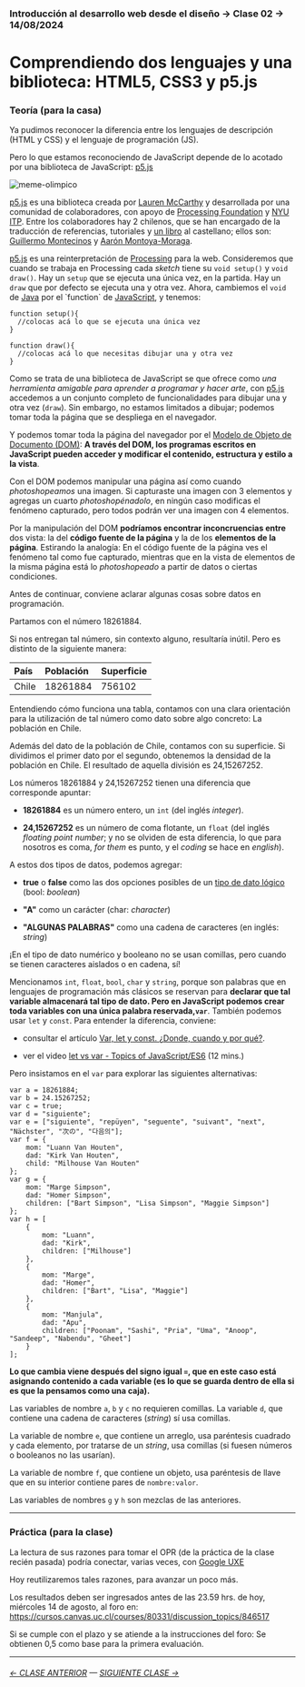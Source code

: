 ### Introducción al desarrollo web desde el diseño → Clase 02 → 14/08/2024

# Comprendiendo dos lenguajes y una biblioteca: HTML5, CSS3 y p5.js

### Teoría (para la casa)

Ya pudimos reconocer la diferencia entre los lenguajes de descripción (HTML y CSS) y el lenguaje de programación (JS). 

Pero lo que estamos reconociendo de JavaScript depende de lo acotado por una biblioteca de JavaScript: [p5.js](https://p5js.org/es/)

![meme-olimpico](https://github.com/user-attachments/assets/b68e62c1-5b2a-4e70-9673-609921c88c59)

[p5.js](https://p5js.org/es/) es una biblioteca creada por [Lauren McCarthy](http://lauren-mccarthy.com/) y desarrollada por una comunidad de colaboradores, con apoyo de [Processing Foundation](https://processingfoundation.org/) y [NYU ITP](https://tisch.nyu.edu/). Entre los colaboradores hay 2 chilenos, que se han encargado de la traducción de referencias, tutoriales y [un libro](https://drive.google.com/file/d/1urtntdK7jyQ7CSp4elBoQ39qXyAmwAS1/view?usp=sharing) al castellano; ellos son: [Guillermo Montecinos](https://guillemontecinos.cl/) y [Aarón Montoya-Moraga](https://montoyamoraga.io/).

[p5.js](https://p5js.org/es/) es una reinterpretación de [Processing](https://processing.org/) para la web. Consideremos que cuando se trabaja en Processing cada *sketch* tiene su `void setup()` y `void draw()`. Hay un `setup` que se ejecuta una única vez, en la partida. Hay un `draw` que por defecto se ejecuta una y otra vez. Ahora, cambiemos el `void` de [Java](https://es.wikipedia.org/wiki/Java_(lenguaje_de_programaci%C3%B3n)) por el `function` de [JavaScript](https://es.wikipedia.org/wiki/JavaScript), y tenemos:

```
function setup(){
  //colocas acá lo que se ejecuta una única vez
}

function draw(){
  //colocas acá lo que necesitas dibujar una y otra vez
}
```

Como se trata de una biblioteca de JavaScript se que ofrece como *una herramienta amigable para aprender a programar y hacer arte*, con [p5.js](https://p5js.org/es/) accedemos a un conjunto completo de funcionalidades para dibujar una y otra vez (`draw`). Sin embargo, no estamos limitados a dibujar; podemos tomar toda la página que se despliega en el navegador.

Y podemos tomar toda la página del navegador por el [Modelo de Objeto de Documento (DOM)](https://developer.mozilla.org/es/docs/Glossary/DOM): **A través del DOM, los programas escritos en JavaScript pueden acceder y modificar el contenido, estructura y estilo a la vista**.

Con el DOM podemos manipular una página así como cuando *photoshopeamos* una imagen. Si capturaste una imagen con 3 elementos y agregas un cuarto *photoshopénadolo*, en ningún caso modificas el fenómeno capturado, pero todos podrán ver una imagen con 4 elementos. 

Por la manipulación del DOM **podríamos encontrar inconcruencias entre** dos vista: la del **código fuente de la página** y la de los **elementos de la página**. Estirando la analogía: En el código fuente de la página ves el fenómeno tal como fue capturado, mientras que en la vista de elementos de la misma página está lo *photoshopeado* a partir de datos o ciertas condiciones.

Antes de continuar, conviene aclarar algunas cosas sobre datos en programación.

Partamos con el número 18261884. 

Si nos entregan tal número, sin contexto alguno, resultaría inútil. Pero es distinto de la siguiente manera: 

| País      |  Población       | Superficie     |
|:----------|:-----------------|:---------------|
| Chile     | 18261884         | 756102         |

Entendiendo cómo funciona una tabla, contamos con una clara orientación para la utilización de tal número como dato sobre algo concreto: La población en Chile. 

Además del dato de la población de Chile, contamos con su superficie. Si dividimos el primer dato por el segundo, obtenemos la densidad de la población en Chile. El resultado de aquella división es 24,15267252.

Los números 18261884 y 24,15267252 tienen una diferencia que corresponde apuntar:

- **18261884** es un número entero, un `int` (del inglés *integer*).

- **24,15267252** es un número de coma flotante, un `float` (del inglés *floating point number*; y no se olviden de esta diferencia, lo que para nosotros es coma, *for them* es punto, y el *coding* se hace en *english*).

A estos dos tipos de datos, podemos agregar: 

- **true** o **false** como las dos opciones posibles de un [tipo de dato lógico](https://es.wikipedia.org/wiki/Tipo_de_dato_l%C3%B3gico) (bool: *boolean*)

- **"A"** como un carácter (char: *character*)

- **"ALGUNAS PALABRAS"** como una cadena de caracteres (en inglés: *string*)

¡En el tipo de dato numérico y booleano no se usan comillas, pero cuando se tienen caracteres aislados o en cadena, sí!

Mencionamos `int`, `float`, `bool`, `char` y `string`, porque son palabras que en lenguajes de programación más clásicos se reservan para **declarar que tal variable almacenará tal tipo de dato. Pero en JavaScript podemos crear toda variables con una única palabra reservada,`var`**. También podemos usar `let` y `const`. Para entender la diferencia, conviene: 

- consultar el artículo [Var, let y const. ¿Donde, cuando y por qué?](https://medium.com/@tatymolys/var-let-y-const-donde-cuando-y-por-qu%C3%A9-d4a0ee66883b).

- ver el video [let vs var - Topics of JavaScript/ES6](https://www.youtube.com/watch?v=q8SHaDQdul0) (12 mins.)

Pero insistamos en el `var` para explorar las siguientes alternativas:

```
var a = 18261884;
var b = 24.15267252;
var c = true;
var d = "siguiente";
var e = ["siguiente", "repüyen", "seguente", "suivant", "next", "Nächster", "次の", "다음의"];
var f = {
    mom: "Luann Van Houten",
    dad: "Kirk Van Houten",
    child: "Milhouse Van Houten"
};
var g = {
    mom: "Marge Simpson",
    dad: "Homer Simpson",
    children: ["Bart Simpson", "Lisa Simpson", "Maggie Simpson"]
};
var h = [
    {
        mom: "Luann",
        dad: "Kirk",
        children: ["Milhouse"]
    },
    {
        mom: "Marge",
        dad: "Homer",
        children: ["Bart", "Lisa", "Maggie"]
    },
    {
        mom: "Manjula",
        dad: "Apu",
        children: ["Poonam", "Sashi", "Pria", "Uma", "Anoop", "Sandeep", "Nabendu", "Gheet"]
    }
];
```
**Lo que cambia viene después del signo igual `=`, que en este caso está asignando contenido a cada variable (es lo que se guarda dentro de ella si es que la pensamos como una caja).** 

Las variables de nombre `a`, `b` y `c` no requieren comillas. La variable `d`, que contiene una cadena de caracteres (*string*) sí usa comillas. 

La variable de nombre `e`, que contiene un arreglo, usa paréntesis cuadrado y cada elemento, por tratarse de un *string*, usa comillas (si fuesen números o booleanos no las usarían). 

La variable de nombre `f`, que contiene un objeto, usa paréntesis de llave que en su interior contiene pares de `nombre:valor`. 

Las variables de nombres `g` y `h` son mezclas de las anteriores.

- - - - - - - - - - - - -

### Práctica (para la clase)

La lectura de sus razones para tomar el OPR (de la práctica de la clase recién pasada) podría conectar, varias veces, con [Google UXE](https://uxe.withgoogle.com/)

Hoy reutilizaremos tales razones, para avanzar un poco más. 

Los resultados deben ser ingresados antes de las 23.59 hrs. de hoy, miércoles 14 de agosto, al foro en: https://cursos.canvas.uc.cl/courses/80331/discussion_topics/846517

Si se cumple con el plazo y se atiende a la instrucciones del foro: Se obtienen 0,5 como base para la primera evaluación.

- - - - - - - 

###### [← CLASE ANTERIOR](https://github.com/profesorfaco/dno096-2024/tree/main/clase-01) — [SIGUIENTE CLASE →](https://github.com/profesorfaco/dno096-2024/tree/main/clase-03)

